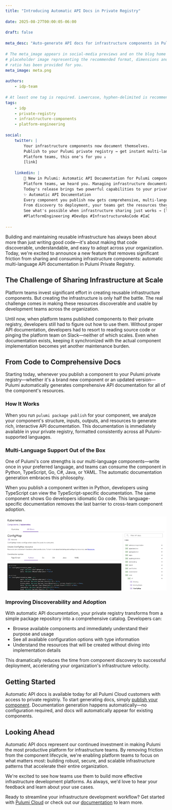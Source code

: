 ```yaml
---
title: "Introducing Automatic API Docs in Private Registry"

date: 2025-08-27T00:00:05-06:00

draft: false

meta_desc: "Auto-generate API docs for infrastructure components in Pulumi Private Registry."

# The meta_image appears in social-media previews and on the blog home page. A
# placeholder image representing the recommended format, dimensions and aspect
# ratio has been provided for you.
meta_image: meta.png

authors:
    - idp-team

# At least one tag is required. Lowercase, hyphen-delimited is recommended.
tags:
    - idp
    - private-registry
    - infrastructure-components
    - platform-engineering

social:
    twitter: |
        Your infrastructure components now document themselves.
        Publish to your Pulumi private registry → get instant multi-language API docs.
        Platform teams, this one's for you ↓ 
        [link]

    linkedin: |
        🚀 New in Pulumi: Automatic API Documentation for Pulumi components
        Platform teams, we heard you. Managing infrastructure documentation shouldn't slow you down.
        Today's release brings two powerful capabilities to your private registry:
        ✨ Automatic API Documentation
        Every component you publish now gets comprehensive, multi-language API docs—automatically generated, always in sync. Your Python components show TypeScript developers TypeScript examples. No manual documentation needed.
        From discovery to deployment, your teams get the resources they need without the friction.
        See what's possible when infrastructure sharing just works → [link]
        #PlatformEngineering #DevOps #InfrastructureAsCode #IaC

---
```


Building and maintaining reusable infrastructure has always been about more than just writing good code—it's about making that code discoverable, understandable, and easy to adopt across your organization. Today, we're excited to announce a new feature that removes significant friction from sharing and consuming infrastructure components: automatic multi-language API documentation in Pulumi Private Registry.

<!--more-->

## The Challenge of Sharing Infrastructure at Scale

Platform teams invest significant effort in creating reusable infrastructure components. But creating the infrastructure is only half the battle. The real challenge comes in making these resources discoverable and usable by development teams across the organization.

Until now, when platform teams published components to their private registry, developers still had to figure out how to use them. Without proper API documentation, developers had to resort to reading source code or pinging the platform team on Slack—neither of which scales. Even when documentation exists, keeping it synchronized with the actual component implementation becomes yet another maintenance burden.

## From Code to Comprehensive Docs

Starting today, whenever you publish a component to your Pulumi private registry—whether it's a brand new component or an updated version—Pulumi automatically generates comprehensive API documentation for all of the component's resources.

### How It Works

When you run `pulumi package publish` for your component, we analyze your component's structure, inputs, outputs, and resources to generate rich, interactive API documentation. This documentation is immediately available in your private registry, formatted consistently across all Pulumi-supported languages.

### Multi-Language Support Out of the Box

One of Pulumi's core strengths is our multi-language components—write once in your preferred language, and teams can consume the component in Python, TypeScript, Go, C#, Java, or YAML. The automatic documentation generation embraces this philosophy.

When you publish a component written in Python, developers using TypeScript can view the TypeScript-specific documentation. The same component shows Go developers idiomatic Go code. This language-specific documentation removes the last barrier to cross-team component adoption.

![Multi-language component support](multi-lang-apis.jpg)

### Improving Discoverability and Adoption

With automatic API documentation, your private registry transforms from a simple package repository into a comprehensive catalog. Developers can:

* Browse available components and immediately understand their purpose and usage
* See all available configuration options with type information
* Understand the resources that will be created without diving into implementation details

This dramatically reduces the time from component discovery to successful deployment, accelerating your organization's infrastructure velocity.

## Getting Started

Automatic API docs is available today for all Pulumi Cloud customers with access to private registriy. To start generating docs, simply [publish your component](/docs/idp/get-started/private-registry/#publishing-components). Documentation generation happens automatically—no configuration required, and docs will automatically appear for existing components.

## Looking Ahead

Automatic API docs represent our continued investment in making Pulumi the most productive platform for infrastructure teams. By removing friction from the component lifecycle, we're enabling platform teams to focus on what matters most: building robust, secure, and scalable infrastructure patterns that accelerate their entire organization.

We're excited to see how teams use them to build more effective infrastructure development platforms. As always, we'd love to hear your feedback and learn about your use cases.

Ready to streamline your infrastructure development workflow? Get started with [Pulumi Cloud](https://app.pulumi.com/signup) or check out our [documentation](/docs/idp/get-started/private-registry/) to learn more.
